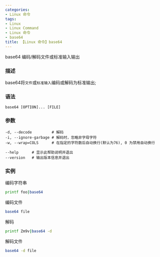 ```yaml
---
categories:
- Linux 命令
tags:
- Linux
- Linux Command
- Linux 命令
- base64
title: 【Linux 命令】base64
---
```


base64 编码/解码文件或标准输入输出

### 描述

base64将`文件`或`标准输入`编码或解码为标准输出; 

### 语法

```shell
base64 [OPTION]... [FILE]
```

### 参数

```shell
-d, --decode         # 解码
-i, --ignore-garbage # 解码时，忽略非字母字符
-w, --wrap=COLS      # 在指定的字符数后自动换行(默认为76), 0 为禁用自动换行

--help      # 显示此帮助说明并退出
--version   # 输出版本信息并退出
```

### 实例

编码字符串

```bash
printf foo|base64
```

编码文件

```bash
base64 file
```

解码

```bash
printf Zm9v|base64 -d
```

解码文件

```bash
base64 -d file
```

<!-- Linux命令行搜索引擎：https://jaywcjlove.github.io/linux-command/ -->